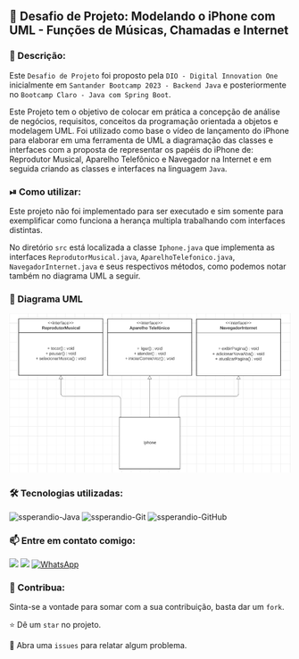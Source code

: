 ## 📱 Desafio de Projeto: Modelando o iPhone com UML - Funções de Músicas, Chamadas e Internet
### 📜 Descrição:
Este `Desafio de Projeto` foi proposto pela `DIO - Digital Innovation One` inicialmente em `Santander Bootcamp 2023 - Backend Java` e posteriormente no `Bootcamp Claro - Java com Spring Boot`.

Este Projeto tem o objetivo de colocar em prática a concepção de análise de negócios, requisitos, conceitos da programação orientada a objetos e modelagem UML. Foi utilizado como base o vídeo de lançamento do iPhone para elaborar em uma ferramenta de UML a diagramação das classes e interfaces com a proposta de representar os papéis do iPhone de: Reprodutor Musical, Aparelho Telefônico e Navegador na Internet e em seguida criando as classes e interfaces na linguagem `Java`.


### ⏯ Como utilizar:

Este projeto não foi implementado para ser executado e sim somente para exemplificar como funciona a herança multipla trabalhando com interfaces distintas.

No diretório `src` está localizada a classe `Iphone.java` que implementa as interfaces `ReprodutorMusical.java`, `AparelhoTelefonico.java`, `NavegadorInternet.java` e seus respectivos métodos, como podemos notar também no diagrama UML a seguir.


### 🎲 Diagrama UML
<img src="src/img/diagrama-uml-iphone.PNG">


### 🛠 Tecnologias utilizadas:
<div>
    <img align="center" alt="ssperandio-Java" height="30" width="40" src="https://cdn.jsdelivr.net/gh/devicons/devicon@latest/icons/java/java-original.svg" />
    <img align="center" alt="ssperandio-Git" height="30" width="40" src="https://cdn.jsdelivr.net/gh/devicons/devicon@latest/icons/git/git-original.svg" />
    <img align="center" alt="ssperandio-GitHub" height="30" width="40" src="https://cdn.jsdelivr.net/gh/devicons/devicon@latest/icons/github/github-original.svg" />    
</div>


### 📫 Entre em contato comigo:
<div>
  <a href="https://www.linkedin.com/in/sidneysperandio" target="_blank"><img loading="lazy" src="https://img.shields.io/badge/-LinkedIn-%230077B5?style=for-the-badge&logo=linkedin&logoColor=white" target="_blank"></a>   
  <a href = "mailto:dev.ssperandio@gmail.com"><img loading="lazy" src="https://img.shields.io/badge/Gmail-D14836?style=for-the-badge&logo=gmail&logoColor=white" target="_blank"></a>
  <a href="https://wa.me/5511975018322" target="_blank"><img loading="lazy" src="https://img.shields.io/badge/-WhatsApp-%2325D366?style=for-the-badge&logo=whatsapp&logoColor=white" alt="WhatsApp"></a>
</div>


### 🤝 Contribua:
Sinta-se a vontade para somar com a sua contribuição, basta dar um `fork`.

⭐️ Dê um `star` no projeto.

🐛 Abra uma `issues` para relatar algum problema.
